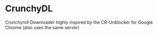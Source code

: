 # CrunchyDL
Crunchyroll Downloader highly inspired by the CR-Unblocker for Google Chrome (also uses the same server)
